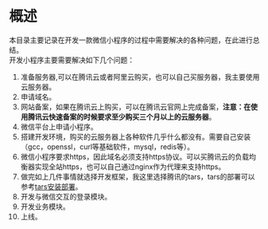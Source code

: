 # 概述

本目录主要记录在开发一款微信小程序的过程中需要解决的各种问题，在此进行总结。  
开发小程序主要需要解决如下几个问题：  
 1. 准备服务器,可以在腾讯云或者阿里云购买，也可以自己买服务器，我主要使用云服务器。  
 2. 申请域名。  
 3. 网站备案，如果在腾讯云上购买，可以在腾讯云官网上完成备案，**注意：在使用腾讯云快速备案的时候要求至少购买三个月以上的云服务器**。  
 4. 微信平台上申请小程序。  
 5. 搭建开发环境，购买的云服务器上各种软件几乎什么都没有。需要自己安装（gcc，openssl，curl等基础软件，mysql，redis等）。  
 6. 微信小程序要求https，因此域名必须支持https协议。可以买腾讯云的负载均衡器实现全站https，也可以自己通过nginx作为代理来支持https。  
 7. 做完如上几件事情就选择开发框架，我这里选择腾讯的tars，tars的部署可以参考[tars安装部署](../distributed_system/rpc/tars/1-tars_install.md)。  
 8. 开发与微信交互的登录模块。  
 9. 开发业务模块。  
 10. 上线。  

 

